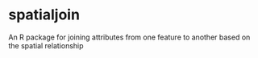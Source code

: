 # spatialjoin
An R package for joining attributes from one feature to another based on the spatial relationship
